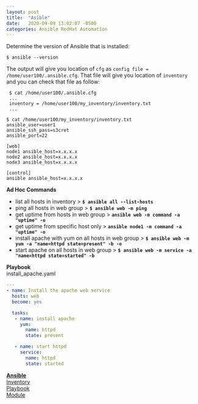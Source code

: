 ```yaml
---
layout: post
title:  "Asible"
date:   2020-09-09 13:02:07 -0500
categories: Ansible RedHat Automation
---
```


Determine the version of Ansible that is installed:
```
$ ansible --version
```
The output will give you location of `cfg` as `config file = /home/user100/.ansible.cfg`. That file will give you location of `inventory` and you can check that file as follow:
```
 $ cat /home/user100/.ansible.cfg
 ...
 inventory = /home/user100/my_inventory/inventory.txt
 ...

$ cat /home/user100/my_inventory/inventory.txt
ansible_user=user1
ansible_ssh_pass=s3cret
ansible_port=22

[web]
node1 ansible_host=x.x.x.x
node2 ansible_host=x.x.x.x
node3 ansible_host=x.x.x.x

[control]
ansible ansible_host=x.x.x.x
```

**Ad Hoc Commands**
- list all hosts in inventory > **`$ ansible all --list-hosts`**
- ping all hosts in web group > **`$ ansible web -m ping`**
- get uptime from hosts in web group > **`ansible web -m command -a "uptime" -o`**
- get uptime from specific host only > **`ansible node1 -m command -a "uptime" -o`**
- install apache with yum on all hosts in web group > **`$ ansible web -m yum -a "name=httpd state=present" -b -o`**
- start apache on all hosts in web group > **`$ ansible web -m service -a "name=httpd state=started" -b`**

**Playbook**<br>
install_apache.yaml
```yaml
---
- name: Install the apache web service
  hosts: web
  become: yes

  tasks:
   - name: install apache
     yum:
       name: httpd
       state: present

   - name: start httpd
     service:
       name: httpd
       state: started
```



**[Ansible][ansible-docs]**<br>
[Inventory][inventory]<br>
[Playbook][playbook]<br>
[Module][module]<br>

[ansible-docs]: https://jekyllrb.com/docs/home
[inventory]: https://docs.ansible.com/ansible/latest/user_guide/intro_inventory.html
[playbook]: https://docs.ansible.com/ansible/latest/user_guide/playbooks.html
[module]: https://docs.ansible.com/ansible/latest/modules/modules_by_category.html
